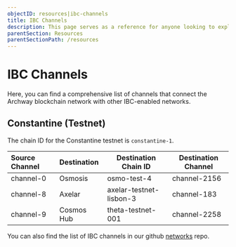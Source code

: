 ```yaml
---
objectID: resources|ibc-channels
title: IBC Channels
description: This page serves as a reference for anyone looking to explore the various IBC channels that connect the Archway network to other networks.
parentSection: Resources
parentSectionPath: /resources
---
```


# IBC Channels

Here, you can find a comprehensive list of channels that connect the Archway blockchain network with other IBC-enabled networks.

## Constantine (Testnet)

The chain ID for the Constantine testnet is `constantine-1`.

| **Source Channel** | **Destination** | **Destination Chain ID**     | **Destination Channel** |
| :----------------- |:----------------|------------------------------|-------------------------|
| channel-0          | Osmosis         | osmo-test-4                  | channel-2156            |
| channel-8          | Axelar          | axelar-testnet-lisbon-3      | channel-183             |
| channel-9          | Cosmos Hub      | theta-testnet-001            | channel-2258            |

You can also find the list of IBC channels in our github <a href="https://github.com/archway-network/networks/tree/main/_IBC" target="_blank" >networks</a> repo.